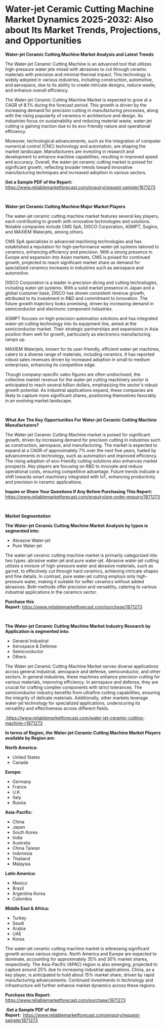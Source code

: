 <p><h1>Water-jet Ceramic Cutting Machine Market Dynamics 2025-2032: Also about Its Market Trends, Projections, and Opportunities</h1></p><p><strong>Water-jet Ceramic Cutting Machine Market Analysis and Latest Trends</strong></p>
<p><p>The Water-jet Ceramic Cutting Machine is an advanced tool that utilizes high-pressure water jets mixed with abrasives to cut through ceramic materials with precision and minimal thermal impact. This technology is widely adopted in various industries, including construction, automotive, and aerospace, due to its ability to create intricate designs, reduce waste, and enhance overall efficiency.</p><p>The Water-jet Ceramic Cutting Machine Market is expected to grow at a CAGR of 8.1% during the forecast period. This growth is driven by the increasing demand for precision cutting in manufacturing processes, along with the rising popularity of ceramics in architecture and design. As industries focus on sustainability and reducing material waste, water-jet cutting is gaining traction due to its eco-friendly nature and operational efficiency.</p><p>Moreover, technological advancements, such as the integration of computer numerical control (CNC) technology and automation, are shaping the market landscape. Manufacturers are investing in research and development to enhance machine capabilities, resulting in improved speed and accuracy. Overall, the water-jet ceramic cutting market is poised for significant growth, reflecting broader trends toward innovative manufacturing techniques and increased adoption in various sectors.</p></p>
<p><strong>Get a Sample PDF of the Report:&nbsp;</strong> <a href="https://www.reliablemarketforecast.com/enquiry/request-sample/1871273?utm_campaign=2723&utm_medium=2&utm_source=Github&utm_content=ia&utm_term=12042025&utm_id=water-jet-ceramic-cutting-machine">https://www.reliablemarketforecast.com/enquiry/request-sample/1871273</a></p>
<p>&nbsp;</p>
<p><strong>Water-jet Ceramic Cutting Machine Major Market Players</strong></p>
<p><p>The water-jet ceramic cutting machine market features several key players, each contributing to growth with innovative technologies and solutions. Notable companies include CMS SpA, DISCO Corporation, ASMPT, Sugino, and MAXIEM Waterjets, among others.</p><p>CMS SpA specializes in advanced machining technologies and has established a reputation for high-performance water-jet systems tailored to ceramics, enhancing efficiency and precision. With a strong presence in Europe and expansion into Asian markets, CMS is poised for continued growth, projected to reach significant market share as demand for specialized ceramics increases in industries such as aerospace and automotive.</p><p>DISCO Corporation is a leader in precision dicing and cutting technologies, including water-jet systems. With a solid market presence in Japan and a global customer base, DISCO has shown consistent revenue growth, attributed to its investment in R&D and commitment to innovation. The future growth trajectory looks promising, driven by increasing demand in semiconductor and electronic component industries.</p><p>ASMPT focuses on high-precision automation solutions and has integrated water-jet cutting technology into its equipment line, aimed at the semiconductor market. Their strategic partnerships and expansions in Asia position them well for growth, particularly as electronics manufacturing ramps up.</p><p>MAXIEM Waterjets, known for its user-friendly, efficient water-jet machines, caters to a diverse range of materials, including ceramics. It has reported robust sales revenues driven by increased adoption in small to medium enterprises, enhancing its competitive edge.</p><p>Though company-specific sales figures are often undisclosed, the collective market revenue for the water-jet cutting machinery sector is anticipated to reach several billion dollars, emphasizing the sector's robust growth potential. As industrial applications expand, these companies are likely to capture more significant shares, positioning themselves favorably in an evolving market landscape.</p></p>
<p>&nbsp;</p>
<p><strong>What Are The Key Opportunities For Water-jet Ceramic Cutting Machine Manufacturers?</strong></p>
<p><p>The Water-jet Ceramic Cutting Machine market is poised for significant growth, driven by increasing demand for precision cutting in industries such as construction, aerospace, and manufacturing. The market is expected to expand at a CAGR of approximately 7% over the next five years, fueled by advancements in technology, such as automation and improved efficiency. The rising adoption of eco-friendly cutting solutions also enhances market prospects. Key players are focusing on R&D to innovate and reduce operational costs, ensuring competitive advantage. Future trends indicate a shift towards smart machinery integrated with IoT, enhancing productivity and precision in ceramic applications.</p></p>
<p><strong>Inquire or Share Your Questions If Any Before Purchasing This Report:</strong> <a href="https://www.reliablemarketforecast.com/enquiry/pre-order-enquiry/1871273?utm_campaign=2723&utm_medium=2&utm_source=Github&utm_content=ia&utm_term=12042025&utm_id=water-jet-ceramic-cutting-machine">https://www.reliablemarketforecast.com/enquiry/pre-order-enquiry/1871273</a></p>
<p>&nbsp;</p>
<p><strong>Market Segmentation</strong></p>
<p><strong>The Water-jet Ceramic Cutting Machine Market Analysis by types is segmented into:</strong></p>
<p><ul><li>Abrasive Water-jet</li><li>Pure Water-jet</li></ul></p>
<p><p>The water-jet ceramic cutting machine market is primarily categorized into two types: abrasive water-jet and pure water-jet. Abrasive water-jet cutting utilizes a mixture of high-pressure water and abrasive materials, such as garnet, to effectively cut through hard ceramics, achieving intricate shapes and fine details. In contrast, pure water-jet cutting employs only high-pressure water, making it suitable for softer ceramics without added abrasives. Both methods offer precision and versatility, catering to various industrial applications in the ceramics sector.</p></p>
<p><strong>Purchase this Report:&nbsp;</strong><a href="https://www.reliablemarketforecast.com/purchase/1871273?utm_campaign=2723&utm_medium=2&utm_source=Github&utm_content=ia&utm_term=12042025&utm_id=water-jet-ceramic-cutting-machine">https://www.reliablemarketforecast.com/purchase/1871273</a></p>
<p>&nbsp;</p>
<p><strong>The Water-jet Ceramic Cutting Machine Market Industry Research by Application is segmented into:</strong></p>
<p><ul><li>General Industiral</li><li>Aerospace & Defense</li><li>Semiconductor</li><li>Others</li></ul></p>
<p><p>The Water-jet Ceramic Cutting Machine Market serves diverse applications across general industrial, aerospace and defense, semiconductor, and other sectors. In general industries, these machines enhance precision cutting for various materials, improving efficiency. In aerospace and defense, they are crucial for crafting complex components with strict tolerances. The semiconductor industry benefits from ultrafine cutting capabilities, ensuring the integrity of delicate materials. Additionally, other markets leverage water-jet technology for specialized applications, underscoring its versatility and effectiveness across different fields.</p></p>
<p><a href="https://www.reliablemarketforecast.com/water-jet-ceramic-cutting-machine-r1871273?utm_campaign=2723&utm_medium=2&utm_source=Github&utm_content=ia&utm_term=12042025&utm_id=water-jet-ceramic-cutting-machine">&nbsp;https://www.reliablemarketforecast.com/water-jet-ceramic-cutting-machine-r1871273</a></p>
<p><strong>In terms of Region, the Water-jet Ceramic Cutting Machine Market Players available by Region are:</strong></p>
<p>
    <p> <strong> North America: </strong>
        <ul>
            <li>United States</li>
            <li>Canada</li>
        </ul>
        </p> 
    <p> <strong> Europe: </strong>
        <ul>
            <li>Germany</li>
            <li>France</li>
            <li>U.K.</li>
            <li>Italy</li>
            <li>Russia</li>
        </ul>
        </p> 
    <p> <strong> Asia-Pacific: </strong>
        <ul>
            <li>China</li>
            <li>Japan</li>
            <li>South Korea</li>
            <li>India</li>
            <li>Australia</li>
            <li>China Taiwan</li>
            <li>Indonesia</li>
            <li>Thailand</li>
            <li>Malaysia</li>
        </ul>
        </p> 
    <p> <strong> Latin America: </strong>
        <ul>
            <li>Mexico</li>
            <li>Brazil</li>
            <li>Argentina Korea</li>
            <li>Colombia</li>
        </ul>
        </p> 
    <p> <strong> Middle East & Africa: </strong>
        <ul>
            <li>Turkey</li>
            <li>Saudi</li>
            <li>Arabia</li>
            <li>UAE</li>
            <li>Korea</li>
        </ul>
    </p>
    </p>
<p><p>The water-jet ceramic cutting machine market is witnessing significant growth across various regions. North America and Europe are expected to dominate, accounting for approximately 35% and 30% market shares, respectively. The Asia-Pacific (APAC) region is also emerging, projected to capture around 25% due to increasing industrial applications. China, as a key player, is anticipated to hold about 15% market share, driven by rapid manufacturing advancements. Continued investments in technology and infrastructure will further enhance market dynamics across these regions.</p></p>
<p><strong>Purchase this Report: </strong><a href="https://www.reliablemarketforecast.com/purchase/1871273?utm_campaign=2723&utm_medium=2&utm_source=Github&utm_content=ia&utm_term=12042025&utm_id=water-jet-ceramic-cutting-machine">https://www.reliablemarketforecast.com/purchase/1871273</a></p>
<p>&nbsp;<strong>Get a Sample PDF of the Report:&nbsp;&nbsp;</strong><a href="https://www.reliablemarketforecast.com/enquiry/request-sample/1871273?utm_campaign=2723&utm_medium=2&utm_source=Github&utm_content=ia&utm_term=12042025&utm_id=water-jet-ceramic-cutting-machine">https://www.reliablemarketforecast.com/enquiry/request-sample/1871273</a></p>
<p><strong></strong></p>
<p><p></p><p></p><p></p></p>